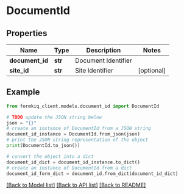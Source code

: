 # DocumentId


## Properties

Name | Type | Description | Notes
------------ | ------------- | ------------- | -------------
**document_id** | **str** | Document Identifier | 
**site_id** | **str** | Site Identifier | [optional] 

## Example

```python
from formkiq_client.models.document_id import DocumentId

# TODO update the JSON string below
json = "{}"
# create an instance of DocumentId from a JSON string
document_id_instance = DocumentId.from_json(json)
# print the JSON string representation of the object
print(DocumentId.to_json())

# convert the object into a dict
document_id_dict = document_id_instance.to_dict()
# create an instance of DocumentId from a dict
document_id_form_dict = document_id.from_dict(document_id_dict)
```
[[Back to Model list]](../README.md#documentation-for-models) [[Back to API list]](../README.md#documentation-for-api-endpoints) [[Back to README]](../README.md)


